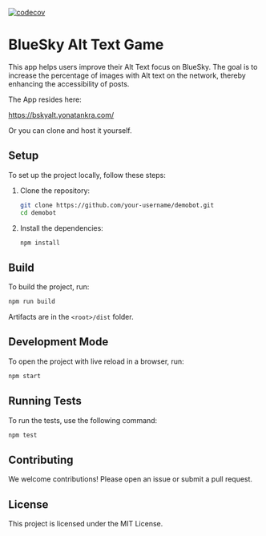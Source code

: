 [![codecov](https://codecov.io/github/YonatanKra/bluesky-alttext-game/branch/main/graph/badge.svg?token=tODm86NDMZ)](https://codecov.io/github/YonatanKra/bluesky-alttext-game)
 
# BlueSky Alt Text Game

This app helps users improve their Alt Text focus on BlueSky. The goal is to increase the percentage of images with Alt text on the network, thereby enhancing the accessibility of posts.

The App resides here:

https://bskyalt.yonatankra.com/

Or you can clone and host it yourself.

## Setup

To set up the project locally, follow these steps:

1. Clone the repository:
    ```sh
    git clone https://github.com/your-username/demobot.git
    cd demobot
    ```

2. Install the dependencies:
    ```sh
    npm install
    ```

## Build

To build the project, run:
```sh
npm run build
```
Artifacts are in the `<root>/dist` folder.

## Development Mode
To open the project with live reload in a browser, run:
```sh
npm start
```

## Running Tests

To run the tests, use the following command:
```sh
npm test
```

## Contributing

We welcome contributions! Please open an issue or submit a pull request.

## License

This project is licensed under the MIT License.
